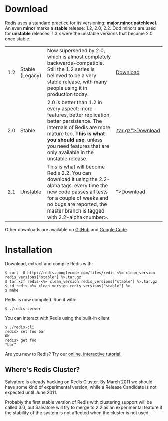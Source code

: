 Download
===

Redis uses a standard practice for its versioning:
**major.minor.patchlevel**.
An even **minor** marks a **stable**
release: 1.2, 2.0, 2.2.  Odd minors are used for **unstable**
releases: 1.3.x were the unstable versions that became 2.0 once stable.

<table class="versions">
  <tr>
    <td>1.2</td>
    <td>Stable (Legacy)</td>
    <td>Now superseded by 2.0, which is almost completely
    backwards-compatible. Still the 1.2 series is believed to be a very
    stable release, with many people using it in production today.</td>
    <td>
      <a href="http://code.google.com/p/redis/downloads/detail?name=redis-1.2.6.tar.gz">Download</a>
    </td>
  </tr>

  <tr class="current">
    <td>2.0</td>
    <td>Stable</td>
    <td>2.0 is better than 1.2 in every aspect: more features, better
    replication, better persistence. The internals of Redis are more
    mature too. <strong>This is what you should use</strong>, unless you
    need features that are only available in the unstable release.</td>
    <td>
      <a href="http://code.google.com/p/redis/downloads/detail?name=redis-<%= clean_version redis_versions["stable"] %>.tar.gz">Download</a>
    </td>
  </tr>

  <tr>
    <td>2.1</td>
    <td>Unstable</td>
    <td>This is what will become Redis 2.2. You can download it using
    the 2.2-alpha tags: every time the new code passes all tests for
    a couple of weeks and no bugs are reported, the master branch is
    tagged with 2.2-alpha&lt;number&gt;. <br>
    <td>
      <a href="https://github.com/antirez/redis/tarball/<%= redis_versions["development"] %>">Download</a>
    </td>
  </tr>
</table>

Other downloads are available on [GitHub](https://github.com/antirez/redis/downloads)
and [Google Code](http://code.google.com/p/redis/downloads/list?can=1).

Installation
===

Download, extract and compile Redis with:

    $ curl -O http://redis.googlecode.com/files/redis-<%= clean_version redis_versions["stable"] %>.tar.gz
    $ tar xzf redis-<%= clean_version redis_versions["stable"] %>.tar.gz
    $ cd redis-<%= clean_version redis_versions["stable"] %>
    $ make

Redis is now compiled. Run it with:

    $ ./redis-server

You can interact with Redis using the built-in client:

    $ ./redis-cli
    redis> set foo bar
    OK
    redis> get foo
    "bar"

Are you new to Redis? Try our [online, interactive tutorial](http://try.redis-db.com).

Where's Redis Cluster?
---

Salvatore is already hacking on Redis Cluster. By March 2011 we should
have some kind of experimental version, while a Release Candidate is not
expected until June 2011.

Probably the first stable version of Redis with clustering support will
be called 3.0, but Salvatore will try to merge to 2.2 as an experimental
feature if the stability of the system is not affected when the cluster
is not used.
